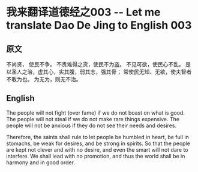 # 我来翻译道德经之003 -- Let me translate Dao De Jing to English 003

## 原文

不尚贤， 使民不争。
不贵难得之货，使民不为盗。
不见可欲，使民心不乱。
是以圣人之治，虚其心，实其腹，弱其志，强其骨；
常使民无知、无欲，使夫智者不敢为也。
为无为，则无不治。

## English

The people will not fight (over fame) if we do not boast on what is good.
The people will not steal if we do not make rare things expensive.
The people will not be anxious if they do not see their needs and desires.

Therefore, the saints shall rule to let people be humbled in heart, be full in stomachs, be weak for desires, and be strong in spirits.
So that the people are kept not clever and with no desire, and even the smart will not dare to interfere.
We shall lead with no promotion, and thus the world shall be in harmony and in good order.

